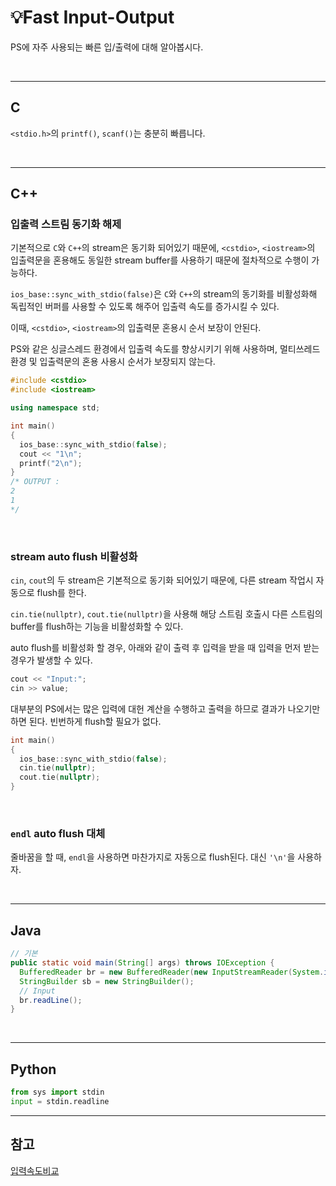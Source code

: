 # 💡Fast Input-Output

PS에 자주 사용되는 빠른 입/출력에 대해 알아봅시다.

<br><hr>

## C
  
```<stdio.h>```의 ```printf()```, ```scanf()```는 충분히 빠릅니다.
  
<br><hr>

## C++

### 입출력 스트림 동기화 해제

기본적으로 ```C```와 ```C++```의 stream은 동기화 되어있기 때문에, ```<cstdio>```, ```<iostream>```의 입출력문을 혼용해도 동일한 stream buffer를 사용하기 때문에 절차적으로 수행이 가능하다.

```ios_base::sync_with_stdio(false)```은 ```C```와 ```C++```의 stream의 동기화를 비활성화해 독립적인 버퍼를 사용할 수 있도록 해주어 입출력 속도를 증가시킬 수 있다.

이때, ```<cstdio>```, ```<iostream>```의 입출력문 혼용시 순서 보장이 안된다.
  
PS와 같은 싱글스레드 환경에서 입출력 속도를 향상시키기 위해 사용하며, 멀티쓰레드 환경 및 입출력문의 혼용 사용시 순서가 보장되지 않는다.

```cpp
#include <cstdio>
#include <iostream>

using namespace std;

int main()
{
  ios_base::sync_with_stdio(false);
  cout << "1\n";
  printf("2\n");
}
/* OUTPUT :
2
1
*/
```

<br>

### stream auto flush 비활성화

```cin```, ```cout```의 두 stream은 기본적으로 동기화 되어있기 때문에, 다른 stream 작업시 자동으로 flush를 한다.

```cin.tie(nullptr)```, ```cout.tie(nullptr)```을 사용해 해당 스트림 호출시 다른 스트림의 buffer를 flush하는 기능을 비활성화할 수 있다.

auto flush를 비활성화 할 경우, 아래와 같이 출력 후 입력을 받을 때 입력을 먼저 받는 경우가 발생할 수 있다.
```cpp
cout << "Input:";
cin >> value;
```

대부분의 PS에서는 많은 입력에 대헌 계산을 수행하고 출력을 하므로 결과가 나오기만 하면 된다. 빈번하게 flush할 필요가 없다. 

```cpp
int main()
{
  ios_base::sync_with_stdio(false);
  cin.tie(nullptr);
  cout.tie(nullptr);
}

```

<br>

### ```endl``` auto flush 대체

줄바꿈을 할 때, ```endl```을 사용하면 마찬가지로 자동으로 flush된다.
대신 ```'\n'```을 사용하자.

<br><hr>


## Java

```java
// 기본
public static void main(String[] args) throws IOException {
  BufferedReader br = new BufferedReader(new InputStreamReader(System.in));
  StringBuilder sb = new StringBuilder();
  // Input
  br.readLine();
}
```
<br><hr>

## Python

```python
from sys import stdin
input = stdin.readline
```

<hr>

## 참고
[입력속도비교](https://www.acmicpc.net/blog/view/56) 
